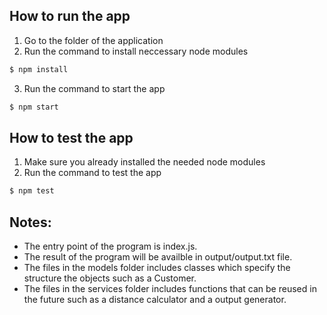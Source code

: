 ## How to run the app
1. Go to the folder of the application
2. Run the command to install neccessary node modules

```bash
$ npm install
```

3. Run the command to start the app

```bash
$ npm start
```

## How to test the app
1. Make sure you already installed the needed node modules
2. Run the command to test the app

```bash
$ npm test
```

## Notes: 
 - The entry point of the program is index.js.
 - The result of the program will be availble in output/output.txt file.
 - The files in the models folder includes classes which specify the structure the objects such as a Customer. 
 - The files in the services folder includes functions that can be reused in the future such as a distance calculator and a output generator.